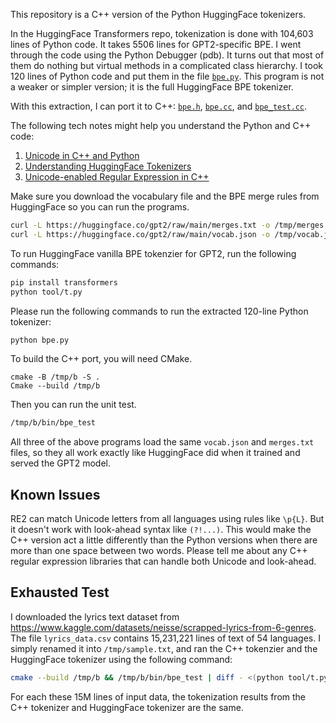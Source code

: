 This repository is a C++ version of the Python HuggingFace tokenizers.

In the HuggingFace Transformers repo, tokenization is done with 104,603 lines of Python code. It takes 5506 lines for GPT2-specific BPE. I went through the code using the Python Debugger (pdb). It turns out that most of them do nothing but virtual methods in a complicated class hierarchy. I took 120 lines of Python code and put them in the file [`bpe.py`](src/bpe.py). This program is not a weaker or simpler version; it is the full HuggingFace BPE tokenizer.

With this extraction, I can port it to C++: [`bpe.h`](src/bpe.h), [`bpe.cc`](src/bpe.cc), and [`bpe_test.cc`](src/bpe_test.cc).

The following tech notes might help you understand the Python and C++ code:

1. [Unicode in C++ and Python](doc/u.md)
1. [Understanding HuggingFace Tokenizers](doc/0.md)
1. [Unicode-enabled Regular Expression in C++](doc/1.md)

Make sure you download the vocabulary file and the BPE merge rules from HuggingFace so you can run the programs.

```bash
curl -L https://huggingface.co/gpt2/raw/main/merges.txt -o /tmp/merges.txt
curl -L https://huggingface.co/gpt2/raw/main/vocab.json -o /tmp/vocab.json
```

To run HuggingFace vanilla BPE tokenzier for GPT2, run the following commands:

```bash
pip install transformers
python tool/t.py
```

Please run the following commands to run the extracted 120-line Python tokenizer:

```bash
python bpe.py
```

To build the C++ port, you will need CMake.

```
cmake -B /tmp/b -S .
Cmake --build /tmp/b
```

Then you can run the unit test.

```bash
/tmp/b/bin/bpe_test
```

All three of the above programs load the same `vocab.json` and `merges.txt` files, so they all work exactly like HuggingFace did when it trained and served the GPT2 model.

## Known Issues

RE2 can match Unicode letters from all languages using rules like `\p{L}`. But it doesn't work with look-ahead syntax like `(?!...)`. This would make the C++ version act a little differently than the Python versions when there are more than one space between two words. Please tell me about any C++ regular expression libraries that can handle both Unicode and look-ahead.

## Exhausted Test

I downloaded the lyrics text dataset from https://www.kaggle.com/datasets/neisse/scrapped-lyrics-from-6-genres.  The file `lyrics_data.csv` contains 15,231,221 lines of text of 54 languages.  I simply renamed it into `/tmp/sample.txt`, and ran the C++ tokenzier and the HuggingFace tokenizer using the following command:

```bash
cmake --build /tmp/b && /tmp/b/bin/bpe_test | diff - <(python tool/t.py)
```

For each these 15M lines of input data, the tokenization results from the C++ tokenizer and HuggingFace tokenizer are the same.
